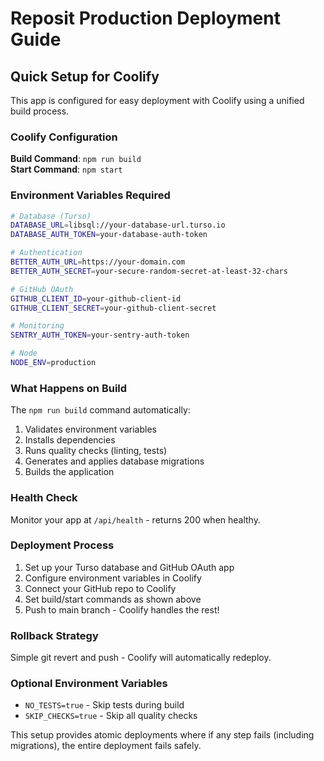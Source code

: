 # Reposit Production Deployment Guide

## Quick Setup for Coolify

This app is configured for easy deployment with Coolify using a unified build process.

### Coolify Configuration

**Build Command**: `npm run build`  
**Start Command**: `npm start`

### Environment Variables Required

```bash
# Database (Turso)
DATABASE_URL=libsql://your-database-url.turso.io
DATABASE_AUTH_TOKEN=your-database-auth-token

# Authentication
BETTER_AUTH_URL=https://your-domain.com
BETTER_AUTH_SECRET=your-secure-random-secret-at-least-32-chars

# GitHub OAuth
GITHUB_CLIENT_ID=your-github-client-id
GITHUB_CLIENT_SECRET=your-github-client-secret

# Monitoring
SENTRY_AUTH_TOKEN=your-sentry-auth-token

# Node
NODE_ENV=production
```

### What Happens on Build

The `npm run build` command automatically:
1. Validates environment variables
2. Installs dependencies
3. Runs quality checks (linting, tests)
4. Generates and applies database migrations
5. Builds the application

### Health Check

Monitor your app at `/api/health` - returns 200 when healthy.

### Deployment Process

1. Set up your Turso database and GitHub OAuth app
2. Configure environment variables in Coolify
3. Connect your GitHub repo to Coolify
4. Set build/start commands as shown above
5. Push to main branch - Coolify handles the rest!

### Rollback Strategy

Simple git revert and push - Coolify will automatically redeploy.

### Optional Environment Variables

- `NO_TESTS=true` - Skip tests during build
- `SKIP_CHECKS=true` - Skip all quality checks

This setup provides atomic deployments where if any step fails (including migrations), the entire deployment fails safely.